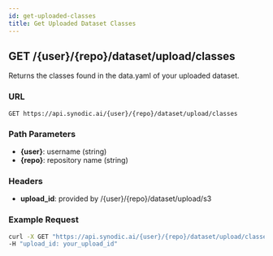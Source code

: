 ```yaml
---
id: get-uploaded-classes
title: Get Uploaded Dataset Classes
---
```


## GET /\{user\}/\{repo\}/dataset/upload/classes

Returns the classes found in the data.yaml of your uploaded dataset.

### URL

`GET https://api.synodic.ai/{user}/{repo}/dataset/upload/classes`

### Path Parameters

- **\{user\}**: username (string)
- **\{repo\}**: repository name (string)

### Headers

- **upload_id**: provided by /\{user\}/\{repo\}/dataset/upload/s3

### Example Request

```bash
curl -X GET "https://api.synodic.ai/{user}/{repo}/dataset/upload/classes" \
-H "upload_id: your_upload_id"